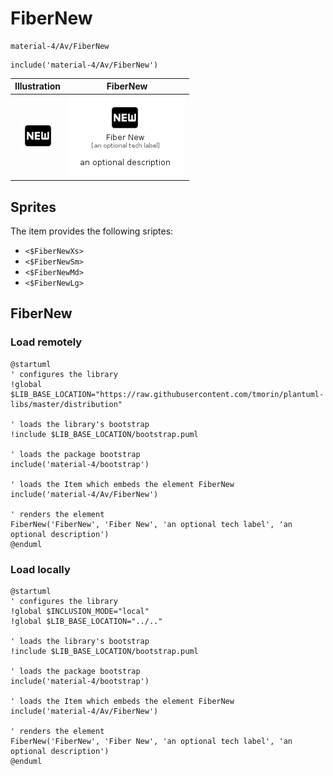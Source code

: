 # FiberNew


```text
material-4/Av/FiberNew
```

```text
include('material-4/Av/FiberNew')
```



| Illustration | FiberNew |
| :---: | :---: |
| ![illustration for Illustration](../../material-4/Av/FiberNew.png) | ![illustration for FiberNew](../../material-4/Av/FiberNew.Local.png) |



## Sprites
The item provides the following sriptes:

- `<$FiberNewXs>`
- `<$FiberNewSm>`
- `<$FiberNewMd>`
- `<$FiberNewLg>`





## FiberNew

### Load remotely
```plantuml
@startuml
' configures the library
!global $LIB_BASE_LOCATION="https://raw.githubusercontent.com/tmorin/plantuml-libs/master/distribution"

' loads the library's bootstrap
!include $LIB_BASE_LOCATION/bootstrap.puml

' loads the package bootstrap
include('material-4/bootstrap')

' loads the Item which embeds the element FiberNew
include('material-4/Av/FiberNew')

' renders the element
FiberNew('FiberNew', 'Fiber New', 'an optional tech label', 'an optional description')
@enduml
```

### Load locally
```plantuml
@startuml
' configures the library
!global $INCLUSION_MODE="local"
!global $LIB_BASE_LOCATION="../.."

' loads the library's bootstrap
!include $LIB_BASE_LOCATION/bootstrap.puml

' loads the package bootstrap
include('material-4/bootstrap')

' loads the Item which embeds the element FiberNew
include('material-4/Av/FiberNew')

' renders the element
FiberNew('FiberNew', 'Fiber New', 'an optional tech label', 'an optional description')
@enduml
```

